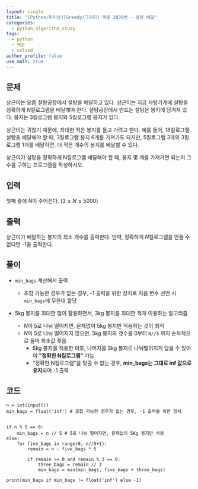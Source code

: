 ```yaml
---
layout: single
title: "[Python/파이썬][Greedy/그리디] 백준 2839번 - 설탕 배달"
categories:
  - python_algorithm_study
tags:
  - python
  - 백준
  - solved
author_profile: false
use_math: true
---
```

## 문제
상근이는 요즘 설탕공장에서 설탕을 배달하고 있다. 상근이는 지금 사탕가게에 설탕을 정확하게 $N$킬로그램을 배달해야 한다. 설탕공장에서 만드는 설탕은 봉지에 담겨져 있다. 봉지는 3킬로그램 봉지와 5킬로그램 봉지가 있다.

상근이는 귀찮기 때문에, 최대한 적은 봉지를 들고 가려고 한다. 예를 들어, 18킬로그램 설탕을 배달해야 할 때, 3킬로그램 봉지 6개를 가져가도 되지만, 5킬로그램 3개와 3킬로그램 1개를 배달하면, 더 적은 개수의 봉지를 배달할 수 있다.

상근이가 설탕을 정확하게 N킬로그램 배달해야 할 때, 봉지 몇 개를 가져가면 되는지 그 수를 구하는 프로그램을 작성하시오.

## 입력
첫째 줄에 $N$이 주어진다. ($3 ≤ N ≤ 5000$)

## 출력
상근이가 배달하는 봉지의 최소 개수를 출력한다. 만약, 정확하게 $N$킬로그램을 만들 수 없다면 -1을 출력한다.

## 풀이
- `min_bags` 계산해서 출력
	- 조합 가능한 경우가 없는 경우, -1 출력을 위한 장치로 처음 변수 선언 시 `min_bags`에 무한대 할당
	
- 5kg 봉지를 최대한 많이 활용하면서, 3kg 봉지를 최대한 적게 이용하는 알고리즘
	- $N$이 5로 나눠 떨어지면, 문제없이 5kg 봉지만 적용하는 것이 최적
	- $N$이 5로 나눠 떨어지지 않으면, 5kg 봉지의 갯수를 0부터 `N//5` 까지 순차적으로 돌며 최솟값 찾음
		- 5kg 봉지를 적용한 이후, 나머지를 3kg 봉지로 나눠떨어지게 담을 수 있어야 
		  **"정확한 N킬로그램"** 가능
		- "정확한 N킬로그램"을 맞출 수 없는 경우, **min_bags는 그대로 inf 값으로 유지**되어 -1 출력

## 코드
```
n = int(input())
min_bags = float('inf') # 조합 가능한 경우가 없는 경우, -1 출력을 위한 장치


if n % 5 == 0:
	min_bags = n // 5 # 5로 나눠 떨어지면, 문제없이 5Kg 봉지만 사용
else:
	for five_bags in range(0, n//5+1): 
		remain = n - five_bags * 5

		if remain >= 0 and remain % 3 == 0:
			three_bags = remain // 3
			min_bags = min(min_bags, five_bags + three_bags)

print(min_bags if min_bags != float('inf') else -1)
```



